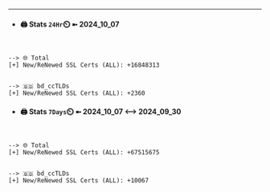 

---
- #### 🖨️ **Stats** `24Hr`⏲️ ➼ 2024_10_07
```console


--> 🌐 Total
[+] New/ReNewed SSL Certs (ALL): +16848313


--> 🇧🇩 bd_ccTLDs
[+] New/ReNewed SSL Certs (ALL): +2360

```

- #### 🖨️ **Stats** `7Days`⏲️ ➼ 2024_10_07 <--> 2024_09_30
```console


--> 🌐 Total
[+] New/ReNewed SSL Certs (ALL): +67515675


--> 🇧🇩 bd_ccTLDs
[+] New/ReNewed SSL Certs (ALL): +10067

```

